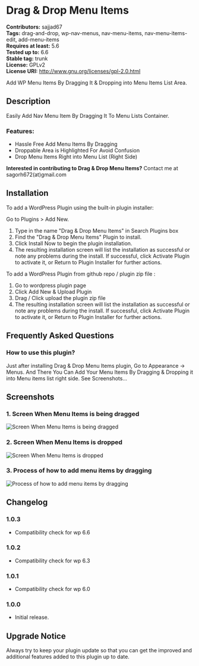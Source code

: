 # Drag & Drop Menu Items

**Contributors:** sajjad67 \
**Tags:** drag-and-drop, wp-nav-menus, nav-menu-items, nav-menu-items-edit, add-menu-items \
**Requires at least:** 5.6 \
**Tested up to:** 6.6 \
**Stable tag:** trunk \
**License:** GPLv2 \
**License URI:** http://www.gnu.org/licenses/gpl-2.0.html

Add WP Menu Items By Dragging It & Dropping into Menu Items List Area.

## Description

Easily Add Nav Menu Item By Dragging It To Menu Lists Container.

### Features:

- Hassle Free Add Menu Items By Dragging
- Droppable Area is Highlighted For Avoid Confusion
- Drop Menu Items Right into Menu List (Right Side)

**Interested in contributing to Drag & Drop Menu Items?**
Contact me at sagorh672(at)gmail.com

## Installation

To add a WordPress Plugin using the built-in plugin installer:

Go to Plugins > Add New.

1. Type in the name "Drag & Drop Menu Items" in Search Plugins box
2. Find the "Drag & Drop Menu Items" Plugin to install.
3. Click Install Now to begin the plugin installation.
4. The resulting installation screen will list the installation as successful or note any problems during the install.
If successful, click Activate Plugin to activate it, or Return to Plugin Installer for further actions.

To add a WordPress Plugin from github repo / plugin zip file :
1. Go to wordpress plugin page
2. Click Add New & Upload Plugin
3. Drag / Click upload the plugin zip file
4. The resulting installation screen will list the installation as successful or note any problems during the install.
If successful, click Activate Plugin to activate it, or Return to Plugin Installer for further actions.

## Frequently Asked Questions

### How to use this plugin?

Just after installing Drag & Drop Menu Items plugin, Go to Appearance -> Menus. And There You Can Add Your Menu Items By Dragging & Dropping it into Menu items list right side. See Screenshots...

## Screenshots

### 1. Screen When Menu Items is being dragged

![Screen When Menu Items is being dragged](https://ps.w.org/drag-drop-menu-items/assets/screenshot-1.png)

### 2. Screen When Menu Items is dropped

![Screen When Menu Items is dropped](https://ps.w.org/drag-drop-menu-items/assets/screenshot-2.png)

### 3. Process of how to add menu items by dragging

![Process of how to add menu items by dragging](https://ps.w.org/drag-drop-menu-items/assets/screenshot-3.gif)


## Changelog

### 1.0.3
- Compatibility check for wp 6.6

### 1.0.2
- Compatibility check for wp 6.3

### 1.0.1

- Compatibility check for wp 6.0
### 1.0.0

- Initial release.

## Upgrade Notice

Always try to keep your plugin update so that you can get the improved and additional features added to this plugin up to date.
